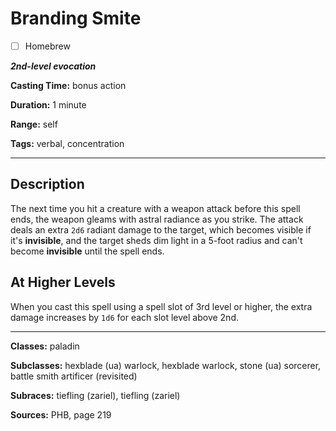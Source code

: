 # Branding Smite

- [ ] Homebrew

***2nd-level evocation***

**Casting Time:** bonus action

**Duration:** 1 minute

**Range:** self

**Tags:** verbal, concentration

---

## Description
The next time you hit a creature with a weapon attack before this spell ends, the weapon gleams with astral radiance as you strike. The attack deals an extra `2d6` radiant damage to the target, which becomes visible if it's **invisible**, and the target sheds dim light in a 5-foot radius and can't become **invisible** until the spell ends.

## At Higher Levels
When you cast this spell using a spell slot of 3rd level or higher, the extra damage increases by `1d6` for each slot level above 2nd.

---

**Classes:** paladin

**Subclasses:** hexblade (ua) warlock, hexblade warlock, stone (ua) sorcerer, battle smith artificer (revisited)

**Subraces:** tiefling (zariel), tiefling (zariel)

**Sources:** PHB, page 219
